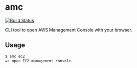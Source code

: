 # amc

[![Build Status](https://travis-ci.org/tatsuyafw/amc.svg?branch=master)](https://travis-ci.org/tatsuyafw/amc)

CLI tool to open AWS Management Console with your browser.

## Usage

```sh
$ amc ec2
=> open EC2 management console.
```
